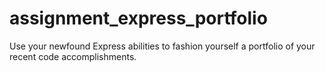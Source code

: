 # assignment_express_portfolio
Use your newfound Express abilities to fashion yourself a portfolio of your recent code accomplishments.
